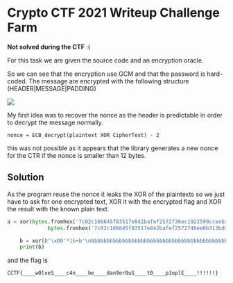 # Crypto CTF 2021 Writeup Challenge Farm

**Not solved during the CTF** :(

For this task we are given the source code and an encryption oracle.

So we can see that the encryption use GCM and that the password is hard-coded. The message are encrypted with the following structure (HEADER|MESSAGE|PADDING) 

![](https://upload.wikimedia.org/wikipedia/commons/2/25/GCM-Galois_Counter_Mode_with_IV.svg)

My first idea was to recover the nonce as the header is predictable in order to decrypt the message normally. 

```
nonce = ECB_decrypt(plaintext XOR CipherText) - 2
```

this was not possible as it appears that the library generates a new nonce for the CTR if the nonce is smaller than 12 bytes.

## Solution

As the program reuse the nonce it leaks the XOR of the plaintexts so we just have to ask for one encrypted text, XOR it with the encrypted flag and XOR the result with the known plain text.

```python
a = xor(bytes.fromhex('7c02c166645f83517e842bafef2572736ec1922599cceebaf218d991ad5853c40b81e0f3c70ef39bb22cb113ea9ae4ec05aae0dd495e6181cd98740ef1a1c1c70dd9888ca46aaaeeccc898c75268f8cfec09c8fa0060ff0c5c1e7125c279c24d'),
             bytes.fromhex('7c02c166645f83517e842bafef2572746ee0b313bdd5d387cf25ccc3a34c54f536bcddcec658ffa68f118c13eda7d9d138ace3d1125971d3daa94933cc9cd79530e4b5b1b63ba7fcc2efa5fa6f55bb8caf4a8bb91f3fa05303412e7a9d269d129c5ca2904a34cb19c2d8172f163598ded98481a43db9d7701d4e148c1a803efc'))

    b = xor(b'\x00'*16+b'\nbbbbbbbbbbbbbbbbbbbbbbbbbbbbbbbbbbbbbbbbbbbbbbbbbbbbbbbbbbbbbbbbbbbbbbbbbbbbbbbbbbbbbbbbbbbbbbbb'+b'='+b'\x00', a)
    print(b)
```

and the flag is 

```
CCTF{____w0lveS____c4n____be____dan9er0uS____t0____p3oplE____!!!!!!}
```



